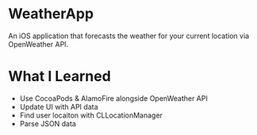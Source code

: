 # WeatherApp

An iOS application that forecasts the weather for your current location via OpenWeather API.

# What I Learned

* Use CocoaPods & AlamoFire alongside OpenWeather API
* Update UI with API data
* Find user locaiton with CLLocationManager
* Parse JSON data
